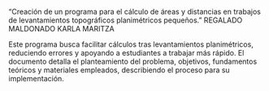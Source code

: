 “Creación de un programa para el cálculo de áreas y
distancias en trabajos de levantamientos topográficos
planimétricos pequeños.”
REGALADO MALDONADO KARLA MARITZA

Este programa busca facilitar cálculos tras levantamientos planimétricos, 
reduciendo errores y apoyando a estudiantes a trabajar más rápido. 
El documento detalla el planteamiento del problema,
objetivos, fundamentos teóricos y materiales empleados, 
describiendo el proceso para su implementación.
